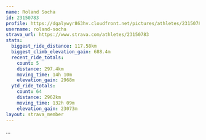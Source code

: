 ```yaml
---
name: Roland Socha
id: 23150783
profile: https://dgalywyr863hv.cloudfront.net/pictures/athletes/23150783/14745672/4/large.jpg
username: roland-socha
strava_url: https://www.strava.com/athletes/23150783
stats:
  biggest_ride_distance: 117.58km
  biggest_climb_elevation_gain: 688.4m
  recent_ride_totals:
    count: 5
    distance: 297.4km
    moving_time: 14h 10m
    elevation_gain: 2968m
  ytd_ride_totals:
    count: 64
    distance: 2962km
    moving_time: 132h 09m
    elevation_gain: 23073m
layout: strava_member
--- 
```

...
